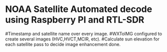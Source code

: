 # NOAA Satellite Automated decode using Raspberry PI and RTL-SDR

#Timestamp and satellite name over every image.
#WXToIMG configured to create several images (HVC,HVCT,MCIR, etc).
#Calculate sun elevation for each satellite pass to decide image enhancement done.

